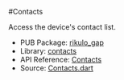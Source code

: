 #Contacts

Access the device's contact list.

* PUB Package: [rikulo_gap](http://pub.dartlang.org/packages/rikulo_gap)
* Library: [contacts](gap:)
* API Reference: [Contacts](gap:contacts)
* Source: [Contacts.dart](source:gap:lib/src)

